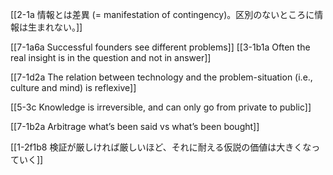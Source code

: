 [[2-1a 情報とは差異 (= manifestation of contingency)。区別のないところに情報は生まれない。]]

[[7-1a6a Successful founders see different problems]]
[[3-1b1a Often the real insight is in the question and not in answer]]

[[7-1d2a The relation between technology and the problem-situation (i.e., culture and mind) is reflexive]]

[[5-3c Knowledge is irreversible, and can only go from private to public]]

[[7-1b2a Arbitrage what’s been said vs what’s been bought]]

[[1-2f1b8 検証が厳しければ厳しいほど、それに耐える仮説の価値は大きくなっていく]]